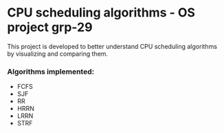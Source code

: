 # CPU scheduling algorithms - OS project grp-29

This project is developed to better understand CPU scheduling algorithms by visualizing and comparing them.

### Algorithms implemented:
- FCFS
- SJF
- RR
- HRRN
- LRRN
- STRF

